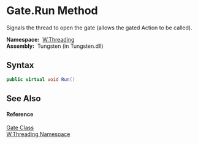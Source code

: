 Gate.Run Method
===============
   Signals the thread to open the gate (allows the gated Action to be called).

  **Namespace:**  [W.Threading][1]  
  **Assembly:**  Tungsten (in Tungsten.dll)

Syntax
------

```csharp
public virtual void Run()
```


See Also
--------

#### Reference
[Gate Class][2]  
[W.Threading Namespace][1]  

[1]: ../README.md
[2]: README.md